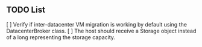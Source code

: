 TODO List
---------

[ ] Verify if inter-datacenter VM migration is working by default using the DatacenterBroker class.
[ ] The host should receive a Storage object instead of a long representing the storage capacity.

